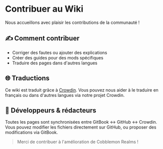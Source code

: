 # Contribuer au Wiki

Nous accueillons avec plaisir les contributions de la communauté !

## ✍️ Comment contribuer

- Corriger des fautes ou ajouter des explications
- Créer des guides pour des mods spécifiques
- Traduire des pages dans d'autres langues

## 🌐 Traductions

Ce wiki est traduit grâce à [Crowdin](https://crowdin.com/project/cobblemon-realms-wiki). Vous pouvez nous aider à le traduire en français ou dans d'autres langues via notre projet Crowdin.

## 🔧 Développeurs & rédacteurs

Toutes les pages sont synchronisées entre GitBook ↔ GitHub ↔ Crowdin. Vous pouvez modifier les fichiers directement sur GitHub, ou proposer des modifications via GitBook.

> Merci de contribuer à l'amélioration de Cobblemon Realms !
